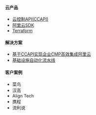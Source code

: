 #### 云产品

- [云控制API(CCAPI)](https://help.aliyun.com/product/464108.html)
- [阿里云SDK](https://help.aliyun.com/product/262060.html)
- [Terraform](https://help.aliyun.com/product/95817.html)
#### 解决方案

- [基于CCAPI实现企业CMP高效集成阿里云](https://governance.console.aliyun.com/solutions?solutionId=125)
- [基础设施自动化流水线](https://governance.console.aliyun.com/solutions?solutionId=56)
#### 客户案例

- 菜鸟
- 汉高
- Align Tech
- 携程
- 流利说